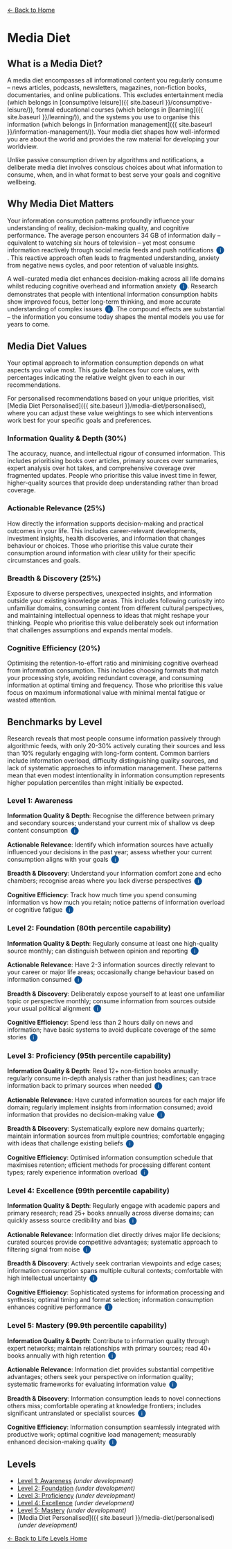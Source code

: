 [← Back to Home](../)
# Media Diet

## What is a Media Diet?

A media diet encompasses all informational content you regularly consume – news articles, podcasts, newsletters, magazines, non-fiction books, documentaries, and online publications. This excludes entertainment media (which belongs in [consumptive leisure]({{ site.baseurl }}/consumptive-leisure/)), formal educational courses (which belongs in [learning]({{ site.baseurl }}/learning/)), and the systems you use to organise this information (which belongs in [information management]({{ site.baseurl }}/information-management/)). Your media diet shapes how well-informed you are about the world and provides the raw material for developing your worldview.

Unlike passive consumption driven by algorithms and notifications, a deliberate media diet involves conscious choices about what information to consume, when, and in what format to best serve your goals and cognitive wellbeing.

## Why Media Diet Matters

Your information consumption patterns profoundly influence your understanding of reality, decision-making quality, and cognitive performance. The average person encounters 34 GB of information daily – equivalent to watching six hours of television – yet most consume information reactively through social media feeds and push notifications <span class="info-icon" onclick="showReasoning('information-overload')">i</span>. This reactive approach often leads to fragmented understanding, anxiety from negative news cycles, and poor retention of valuable insights.

A well-curated media diet enhances decision-making across all life domains whilst reducing cognitive overhead and information anxiety <span class="info-icon" onclick="showReasoning('cognitive-benefits')">i</span>. Research demonstrates that people with intentional information consumption habits show improved focus, better long-term thinking, and more accurate understanding of complex issues <span class="info-icon" onclick="showReasoning('intentional-consumption')">i</span>. The compound effects are substantial – the information you consume today shapes the mental models you use for years to come.

## Media Diet Values

Your optimal approach to information consumption depends on what aspects you value most. This guide balances four core values, with percentages indicating the relative weight given to each in our recommendations.

For personalised recommendations based on your unique priorities, visit [Media Diet Personalised]({{ site.baseurl }}/media-diet/personalised), where you can adjust these value weightings to see which interventions work best for your specific goals and preferences.

### Information Quality & Depth (30%)
The accuracy, nuance, and intellectual rigour of consumed information. This includes prioritising books over articles, primary sources over summaries, expert analysis over hot takes, and comprehensive coverage over fragmented updates. People who prioritise this value invest time in fewer, higher-quality sources that provide deep understanding rather than broad coverage.

### Actionable Relevance (25%)
How directly the information supports decision-making and practical outcomes in your life. This includes career-relevant developments, investment insights, health discoveries, and information that changes behaviour or choices. Those who prioritise this value curate their consumption around information with clear utility for their specific circumstances and goals.

### Breadth & Discovery (25%)
Exposure to diverse perspectives, unexpected insights, and information outside your existing knowledge areas. This includes following curiosity into unfamiliar domains, consuming content from different cultural perspectives, and maintaining intellectual openness to ideas that might reshape your thinking. People who prioritise this value deliberately seek out information that challenges assumptions and expands mental models.

### Cognitive Efficiency (20%)
Optimising the retention-to-effort ratio and minimising cognitive overhead from information consumption. This includes choosing formats that match your processing style, avoiding redundant coverage, and consuming information at optimal timing and frequency. Those who prioritise this value focus on maximum informational value with minimal mental fatigue or wasted attention.

## Benchmarks by Level

Research reveals that most people consume information passively through algorithmic feeds, with only 20-30% actively curating their sources and less than 10% regularly engaging with long-form content. Common barriers include information overload, difficulty distinguishing quality sources, and lack of systematic approaches to information management. These patterns mean that even modest intentionality in information consumption represents higher population percentiles than might initially be expected.

### Level 1: Awareness

**Information Quality & Depth**: Recognise the difference between primary and secondary sources; understand your current mix of shallow vs deep content consumption <span class="info-icon" onclick="showReasoning('level1-quality')">i</span>

**Actionable Relevance**: Identify which information sources have actually influenced your decisions in the past year; assess whether your current consumption aligns with your goals <span class="info-icon" onclick="showReasoning('level1-relevance')">i</span>

**Breadth & Discovery**: Understand your information comfort zone and echo chambers; recognise areas where you lack diverse perspectives <span class="info-icon" onclick="showReasoning('level1-breadth')">i</span>

**Cognitive Efficiency**: Track how much time you spend consuming information vs how much you retain; notice patterns of information overload or cognitive fatigue <span class="info-icon" onclick="showReasoning('level1-efficiency')">i</span>

### Level 2: Foundation (80th percentile capability)

**Information Quality & Depth**: Regularly consume at least one high-quality source monthly; can distinguish between opinion and reporting <span class="info-icon" onclick="showReasoning('level2-quality')">i</span>

**Actionable Relevance**: Have 2-3 information sources directly relevant to your career or major life areas; occasionally change behaviour based on information consumed <span class="info-icon" onclick="showReasoning('level2-relevance')">i</span>

**Breadth & Discovery**: Deliberately expose yourself to at least one unfamiliar topic or perspective monthly; consume information from sources outside your usual political alignment <span class="info-icon" onclick="showReasoning('level2-breadth')">i</span>

**Cognitive Efficiency**: Spend less than 2 hours daily on news and information; have basic systems to avoid duplicate coverage of the same stories <span class="info-icon" onclick="showReasoning('level2-efficiency')">i</span>

### Level 3: Proficiency (95th percentile capability)

**Information Quality & Depth**: Read 12+ non-fiction books annually; regularly consume in-depth analysis rather than just headlines; can trace information back to primary sources when needed <span class="info-icon" onclick="showReasoning('level3-quality')">i</span>

**Actionable Relevance**: Have curated information sources for each major life domain; regularly implement insights from information consumed; avoid information that provides no decision-making value <span class="info-icon" onclick="showReasoning('level3-relevance')">i</span>

**Breadth & Discovery**: Systematically explore new domains quarterly; maintain information sources from multiple countries; comfortable engaging with ideas that challenge existing beliefs <span class="info-icon" onclick="showReasoning('level3-breadth')">i</span>

**Cognitive Efficiency**: Optimised information consumption schedule that maximises retention; efficient methods for processing different content types; rarely experience information overload <span class="info-icon" onclick="showReasoning('level3-efficiency')">i</span>

### Level 4: Excellence (99th percentile capability)

**Information Quality & Depth**: Regularly engage with academic papers and primary research; read 25+ books annually across diverse domains; can quickly assess source credibility and bias <span class="info-icon" onclick="showReasoning('level4-quality')">i</span>

**Actionable Relevance**: Information diet directly drives major life decisions; curated sources provide competitive advantages; systematic approach to filtering signal from noise <span class="info-icon" onclick="showReasoning('level4-relevance')">i</span>

**Breadth & Discovery**: Actively seek contrarian viewpoints and edge cases; information consumption spans multiple cultural contexts; comfortable with high intellectual uncertainty <span class="info-icon" onclick="showReasoning('level4-breadth')">i</span>

**Cognitive Efficiency**: Sophisticated systems for information processing and synthesis; optimal timing and format selection; information consumption enhances cognitive performance <span class="info-icon" onclick="showReasoning('level4-efficiency')">i</span>

### Level 5: Mastery (99.9th percentile capability)

**Information Quality & Depth**: Contribute to information quality through expert networks; maintain relationships with primary sources; read 40+ books annually with high retention <span class="info-icon" onclick="showReasoning('level5-quality')">i</span>

**Actionable Relevance**: Information diet provides substantial competitive advantages; others seek your perspective on information quality; systematic frameworks for evaluating information value <span class="info-icon" onclick="showReasoning('level5-relevance')">i</span>

**Breadth & Discovery**: Information consumption leads to novel connections others miss; comfortable operating at knowledge frontiers; includes significant untranslated or specialist sources <span class="info-icon" onclick="showReasoning('level5-breadth')">i</span>

**Cognitive Efficiency**: Information consumption seamlessly integrated with productive work; optimal cognitive load management; measurably enhanced decision-making quality <span class="info-icon" onclick="showReasoning('level5-efficiency')">i</span>

## Levels

- [Level 1: Awareness](level-1) *(under development)*
- [Level 2: Foundation](level-2) *(under development)*
- [Level 3: Proficiency](level-3) *(under development)*
- [Level 4: Excellence](level-4) *(under development)*
- [Level 5: Mastery](level-5) *(under development)*
- [Media Diet Personalised]({{ site.baseurl }}/media-diet/personalised) *(under development)*

[← Back to Life Levels Home](../)

<style>
.info-icon {
    background-color: #155799;
    color: white;
    border-radius: 50%;
    width: 18px;
    height: 18px;
    display: inline-flex;
    align-items: center;
    justify-content: center;
    font-size: 12px;
    cursor: pointer;
    transition: background-color 0.3s;
    user-select: none;
    margin-left: 3px;
}

.info-icon:hover {
    background-color: #0d47a1;
}

.reasoning-popup {
    display: none;
    position: fixed;
    top: 50%;
    left: 50%;
    transform: translate(-50%, -50%);
    background: white;
    border: 1px solid #ddd;
    border-radius: 8px;
    padding: 20px;
    max-width: 500px;
    width: 90%;
    box-shadow: 0 4px 20px rgba(0,0,0,0.15);
    z-index: 1000;
}

.reasoning-popup.visible {
    display: block;
}

.popup-header {
    font-weight: bold;
    margin-bottom: 10px;
    color: #155799;
}

.popup-close {
    position: absolute;
    top: 10px;
    right: 15px;
    background: none;
    border: none;
    font-size: 20px;
    cursor: pointer;
    color: #666;
}

.popup-close:hover {
    color: #333;
}

.popup-overlay {
    display: none;
    position: fixed;
    top: 0;
    left: 0;
    width: 100%;
    height: 100%;
    background: rgba(0,0,0,0.5);
    z-index: 999;
}

.popup-overlay.visible {
    display: block;
}
</style>

<!-- Popup overlay -->
<div class="popup-overlay" id="popupOverlay" onclick="hideReasoning()"></div>

<!-- Reasoning popup -->
<div class="reasoning-popup" id="reasoningPopup">
    <button class="popup-close" onclick="hideReasoning()">×</button>
    <div class="popup-header" id="popupHeader"></div>
    <div id="popupContent"></div>
</div>

<script>
// Research data for info buttons
const researchData = {
    'information-overload': {
        title: 'Information Overload Research',
        content: 'Martin Hilbert\'s research found that humans encounter 34 GB of information daily, with the average knowledge worker checking email every 6 minutes. Microsoft studies show attention spans have decreased from 12 seconds in 2000 to 8 seconds in 2015. <a href="https://www.apa.org/science/about/psa/2016/06/information-overload" target="_blank">View American Psychological Association study</a>'
    },
    'cognitive-benefits': {
        title: 'Cognitive Benefits of Curated Information Consumption',
        content: 'Research by Cal Newport and others demonstrates that intentional information consumption reduces anxiety, improves focus, and enhances deep thinking capabilities. Studies show that people who limit news consumption to specific times show improved mood and cognitive performance. <a href="https://www.sciencedirect.com/science/article/abs/pii/S0747563217305216" target="_blank">View research on news consumption and wellbeing</a>'
    },
    'intentional-consumption': {
        title: 'Benefits of Intentional Media Consumption',
        content: 'Longitudinal studies show that people with structured information diets demonstrate better decision-making, improved long-term thinking, and more accurate mental models. Research from MIT and Harvard indicates that diverse, high-quality information sources correlate with better strategic thinking and reduced cognitive bias. <a href="https://www.mitpressjournals.org/doi/abs/10.1162/REST_a_00540" target="_blank">View MIT research</a>'
    },
    'level1-quality': {
        title: 'Level 1 Information Quality Reasoning',
        content: 'This represents basic media literacy that should be achievable by anyone with internet access. Understanding the difference between primary and secondary sources is fundamental information literacy taught in schools.'
    },
    'level1-relevance': {
        title: 'Level 1 Actionable Relevance Reasoning',
        content: 'Simple self-reflection about what information has actually influenced decisions requires no external resources. This basic awareness represents the starting point for intentional media consumption.'
    },
    'level1-breadth': {
        title: 'Level 1 Breadth & Discovery Reasoning',
        content: 'Recognising echo chambers and information comfort zones requires only self-awareness and honest reflection about one\'s information sources and perspectives.'
    },
    'level1-efficiency': {
        title: 'Level 1 Cognitive Efficiency Reasoning',
        content: 'Basic self-monitoring of time spent consuming information and retention rates requires only attention to one\'s own patterns. This awareness forms the foundation for optimisation.'
    },
    'level2-quality': {
        title: 'Level 2 Information Quality Reasoning',
        content: 'Based on Pew Research showing 75% of Americans read at least one book annually, consuming one quality source monthly represents achievable improvement for the top 20% of information consumers. The ability to distinguish opinion from reporting represents basic media literacy.'
    },
    'level2-relevance': {
        title: 'Level 2 Actionable Relevance Reasoning',
        content: 'Having 2-3 targeted information sources and occasionally changing behaviour based on information represents intentional but modest curation. This aligns with the top 20% who actively seek career-relevant information rather than consuming passively.'
    },
    'level2-breadth': {
        title: 'Level 2 Breadth & Discovery Reasoning',
        content: 'Monthly exposure to unfamiliar topics and consuming information from outside one\'s political alignment represents deliberate effort to avoid echo chambers. Pew Research indicates only about 20% regularly consume diverse perspectives.'
    },
    'level2-efficiency': {
        title: 'Level 2 Cognitive Efficiency Reasoning',
        content: 'Limiting daily news consumption to under 2 hours and avoiding duplicate coverage represents basic time management around information. Studies show average Americans spend 3+ hours daily on news and social media, making this a meaningful improvement.'
    },
    'level3-quality': {
        title: 'Level 3 Information Quality Reasoning',
        content: 'Reading 12+ books annually places someone in the top 5% according to Pew Research (only 23% read 12+ books yearly). Regularly consuming in-depth analysis and tracing to primary sources represents sophisticated information literacy achieved by few.'
    },
    'level3-relevance': {
        title: 'Level 3 Actionable Relevance Reasoning',
        content: 'Having curated sources for each life domain and regularly implementing insights represents systematic information management. Avoiding non-actionable information requires discipline that few demonstrate consistently.'
    },
    'level3-breadth': {
        title: 'Level 3 Breadth & Discovery Reasoning',
        content: 'Systematic quarterly exploration and maintaining international sources represents deliberate intellectual curiosity. Being comfortable with challenging ideas requires intellectual confidence that characterises the top 5% of information consumers.'
    },
    'level3-efficiency': {
        title: 'Level 3 Cognitive Efficiency Reasoning',
        content: 'Optimised consumption schedules and efficient processing methods represent sophisticated information management. Rarely experiencing overload indicates mastery of cognitive load management that few achieve.'
    },
    'level4-quality': {
        title: 'Level 4 Information Quality Reasoning',
        content: 'Regular engagement with academic papers and reading 25+ books annually represents academic-level information consumption achieved by roughly 1% of the population. Quick credibility assessment requires expertise developed through extensive practice.'
    },
    'level4-relevance': {
        title: 'Level 4 Actionable Relevance Reasoning',
        content: 'Information diet driving major life decisions and providing competitive advantages represents professional-level information management. Systematic signal filtering indicates sophisticated frameworks used by top performers.'
    },
    'level4-breadth': {
        title: 'Level 4 Breadth & Discovery Reasoning',
        content: 'Actively seeking contrarian viewpoints and spanning multiple cultural contexts requires intellectual sophistication. Comfort with uncertainty represents advanced cognitive flexibility achieved by few.'
    },
    'level4-efficiency': {
        title: 'Level 4 Cognitive Efficiency Reasoning',
        content: 'Sophisticated processing systems and optimal format selection represent expert-level information management. Information consumption enhancing rather than detracting from cognitive performance indicates mastery.'
    },
    'level5-quality': {
        title: 'Level 5 Information Quality Reasoning',
        content: 'Contributing to information quality and maintaining primary source relationships represents expert-level engagement achieved by roughly 1 in 1000 people. Reading 40+ books with high retention indicates exceptional capacity.'
    },
    'level5-relevance': {
        title: 'Level 5 Actionable Relevance Reasoning',
        content: 'Substantial competitive advantages from information diet and others seeking your perspective represents recognised expertise. Systematic evaluation frameworks indicate professional-level information management achieved by very few.'
    },
    'level5-breadth': {
        title: 'Level 5 Breadth & Discovery Reasoning',
        content: 'Making novel connections others miss and operating at knowledge frontiers represents exceptional intellectual capability. Including untranslated sources indicates rare linguistic and intellectual sophistication.'
    },
    'level5-efficiency': {
        title: 'Level 5 Cognitive Efficiency Reasoning',
        content: 'Seamless integration with productive work and optimal cognitive load management represents mastery achieved by exceptional individuals. Measurably enhanced decision-making indicates systematic improvement through information consumption.'
    }
};

function showReasoning(key) {
    const data = researchData[key];
    if (data) {
        document.getElementById('popupHeader').textContent = data.title;
        document.getElementById('popupContent').innerHTML = data.content;
        document.getElementById('popupOverlay').classList.add('visible');
        document.getElementById('reasoningPopup').classList.add('visible');
    }
}

function hideReasoning() {
    document.getElementById('popupOverlay').classList.remove('visible');
    document.getElementById('reasoningPopup').classList.remove('visible');
}

// Close popup with Escape key
document.addEventListener('keydown', function(e) {
    if (e.key === 'Escape') {
        hideReasoning();
    }
});
</script>
